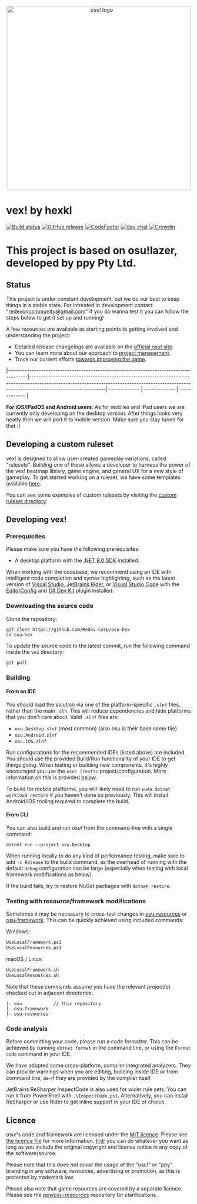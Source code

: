 <p align="center">
  <img width="500" alt="osu! logo" src="assets/lazer.png">
</p>

# vex! by hexkl

[![Build status](https://github.com/ppy/osu/actions/workflows/ci.yml/badge.svg?branch=master&event=push)](https://github.com/ppy/osu/actions/workflows/ci.yml)
[![GitHub release](https://img.shields.io/github/release/ppy/osu.svg)](https://github.com/ppy/osu/releases/latest)
[![CodeFactor](https://www.codefactor.io/repository/github/ppy/osu/badge)](https://www.codefactor.io/repository/github/ppy/osu)
[![dev chat](https://discordapp.com/api/guilds/188630481301012481/widget.png?style=shield)](https://discord.gg/ppy)
[![Crowdin](https://d322cqt584bo4o.cloudfront.net/osu-web/localized.svg)](https://crowdin.com/project/osu-web)

# This project is based on osu!lazer, developed by ppy Pty Ltd.

## Status

This project is under constant development, but we do our best to keep things in a stable state. For intrested in development contact "redevoncommunity@gmail.com" if you do wanna test it you can follow the steps below to get it set up and running! 

A few resources are available as starting points to getting involved and understanding the project:

- Detailed release changelogs are available on the [official osu! site](https://osu.ppy.sh/home/changelog/lazer).
- You can learn more about our approach to [project management](https://github.com/ppy/osu/wiki/Project-management).
- Track our current efforts [towards improving the game](https://github.com/orgs/ppy/projects/7/views/6).
  
|--------------------------------------------------------------------------------------|--------------------------------------------------------------------------------------------------------------------------------------------------------------------------------------------| ------------- | ------------- | ------------- |

**For iOS/iPadOS and Android users**: As for mobiles and iPad users we are currently only developing on the desktop version. After things looks very neatly then we will port it to mobile version. Make sure you stay tuned for that :)

## Developing a custom ruleset

vex! is designed to allow user-created gameplay variations, called "rulesets". Building one of these allows a developer to harness the power of the vex! beatmap library, game engine, and general UX for a new style of gameplay. To get started working on a ruleset, we have some templates available [here](https://github.com/ppy/osu/tree/master/Templates).

You can see some examples of custom rulesets by visiting the [custom ruleset directory](https://github.com/ppy/osu/discussions/13096).

## Developing vex!

### Prerequisites

Please make sure you have the following prerequisites:

- A desktop platform with the [.NET 8.0 SDK](https://dotnet.microsoft.com/download) installed.

When working with the codebase, we recommend using an IDE with intelligent code completion and syntax highlighting, such as the latest version of [Visual Studio](https://visualstudio.microsoft.com/vs/), [JetBrains Rider](https://www.jetbrains.com/rider/), or [Visual Studio Code](https://code.visualstudio.com/) with the [EditorConfig](https://marketplace.visualstudio.com/items?itemName=EditorConfig.EditorConfig) and [C# Dev Kit](https://marketplace.visualstudio.com/items?itemName=ms-dotnettools.csdevkit) plugin installed.

### Downloading the source code

Clone the repository:

```shell
git clone https://github.com/Redev-Corp/osu-hex
cd osu-hex
```

To update the source code to the latest commit, run the following command inside the `vex` directory:

```shell
git pull
```

### Building

#### From an IDE

You should load the solution via one of the platform-specific `.slnf` files, rather than the main `.sln`. This will reduce dependencies and hide platforms that you don't care about. Valid `.slnf` files are:

- `osu.Desktop.slnf` (most common) (also osu is their base name file)
- `osu.Android.slnf`
- `osu.iOS.slnf`

Run configurations for the recommended IDEs (listed above) are included. You should use the provided Build/Run functionality of your IDE to get things going. When testing or building new components, it's highly encouraged you use the `osu! (Tests)` project/configuration. More information on this is provided [below](#contributing).

To build for mobile platforms, you will likely need to run `sudo dotnet workload restore` if you haven't done so previously. This will install Android/iOS tooling required to complete the build.

#### From CLI

You can also build and run *osu!* from the command-line with a single command:

```shell
dotnet run --project osu.Desktop
```

When running locally to do any kind of performance testing, make sure to add `-c Release` to the build command, as the overhead of running with the default `Debug` configuration can be large (especially when testing with local framework modifications as below).

If the build fails, try to restore NuGet packages with `dotnet restore`.

### Testing with resource/framework modifications

Sometimes it may be necessary to cross-test changes in [osu-resources](https://github.com/ppy/osu-resources) or [osu-framework](https://github.com/ppy/osu-framework). This can be quickly achieved using included commands:

Windows:

```ps
UseLocalFramework.ps1
UseLocalResources.ps1
```

macOS / Linux:

```ps
UseLocalFramework.sh
UseLocalResources.sh
```

Note that these commands assume you have the relevant project(s) checked out in adjacent directories:

```
|- osu            // this repository
|- osu-framework
|- osu-resources
```

### Code analysis

Before committing your code, please run a code formatter. This can be achieved by running `dotnet format` in the command line, or using the `Format code` command in your IDE.

We have adopted some cross-platform, compiler integrated analyzers. They can provide warnings when you are editing, building inside IDE or from command line, as-if they are provided by the compiler itself.

JetBrains ReSharper InspectCode is also used for wider rule sets. You can run it from PowerShell with `.\InspectCode.ps1`. Alternatively, you can install ReSharper or use Rider to get inline support in your IDE of choice.

## Licence

*osu!*'s code and framework are licensed under the [MIT licence](https://opensource.org/licenses/MIT). Please see [the licence file](LICENCE) for more information. [tl;dr](https://tldrlegal.com/license/mit-license) you can do whatever you want as long as you include the original copyright and license notice in any copy of the software/source.

Please note that this *does not cover* the usage of the "osu!" or "ppy" branding in any software, resources, advertising or promotion, as this is protected by trademark law.

Please also note that game resources are covered by a separate licence. Please see the [ppy/osu-resources](https://github.com/ppy/osu-resources) repository for clarifications.
